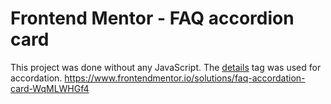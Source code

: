 # Frontend Mentor - FAQ accordion card

This project was done without any JavaScript. The [details](https://developer.mozilla.org/en-US/docs/Web/HTML/Element/details) tag was used for accordation.
https://www.frontendmentor.io/solutions/faq-accordation-card-WqMLWHGf4
